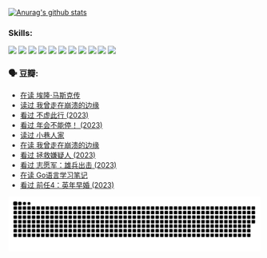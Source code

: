 
[![Anurag's github stats](https://github-readme-stats.vercel.app/api?username=w940853815)](https://github.com/anuraghazra/github-readme-stats)

### Skills:

<code><img height="32" src="https://cdn.jsdelivr.net/npm/simple-icons@v5/icons/python.svg"></code>
<code><img height="32" src="https://cdn.jsdelivr.net/npm/simple-icons@v5/icons/javascript.svg"></code>
<code><img height="32" src="https://cdn.jsdelivr.net/npm/simple-icons@v5/icons/django.svg"></code>
<code><img height="32" src="https://cdn.jsdelivr.net/npm/simple-icons@v5/icons/flask.svg"></code>
<code><img height="32" src="https://cdn.jsdelivr.net/npm/simple-icons@v5/icons/vuetify.svg"></code>
<code><img height="32" src="https://cdn.jsdelivr.net/npm/simple-icons@v5/icons/git.svg"></code>
<code><img height="32" src="https://cdn.jsdelivr.net/npm/simple-icons@v5/icons/docker.svg"></code>
<code><img height="32" src="https://cdn.jsdelivr.net/npm/simple-icons@v5/icons/postgresql.svg"></code>
<code><img height="32" src="https://cdn.jsdelivr.net/npm/simple-icons@v5/icons/elasticsearch.svg"></code>
<code><img height="32" src="https://cdn.jsdelivr.net/npm/simple-icons@v5/icons/macos.svg"></code>
<code><img height="32" src="https://cdn.jsdelivr.net/npm/simple-icons@v5/icons/linux.svg"></code>

### 🗣 豆瓣:

<!-- DOUBAN-ACTIVITIES:START -->
- [在读 埃隆·马斯克传](https://www.douban.com/people/136069238/status/4500417190/?_i=06263999)
- [读过 我曾走在崩溃的边缘](https://www.douban.com/people/136069238/status/4500416754/?_i=06263999)
- [看过 不虚此行‎ (2023)](https://www.douban.com/people/136069238/status/4499973052/?_i=06263999)
- [看过 年会不能停！‎ (2023)](https://www.douban.com/people/136069238/status/4498582002/?_i=06263999)
- [读过 小巷人家](https://www.douban.com/people/136069238/status/4489290935/?_i=06263999)
- [在读 我曾走在崩溃的边缘](https://www.douban.com/people/136069238/status/4489290559/?_i=06263999)
- [看过 拯救嫌疑人‎ (2023)](https://www.douban.com/people/136069238/status/4477421513/?_i=06263999)
- [看过 志愿军：雄兵出击‎ (2023)](https://www.douban.com/people/136069238/status/4465247367/?_i=06263999)
- [在读 Go语言学习笔记](https://www.douban.com/people/136069238/status/4459852901/?_i=06263999)
- [看过 前任4：英年早婚‎ (2023)](https://www.douban.com/people/136069238/status/4458320768/?_i=06263999)
<!-- DOUBAN-ACTIVITIES:END -->


![Snake animation](https://raw.githubusercontent.com/w940853815/w940853815/output/github-contribution-grid-snake.svg)

<!--
**w940853815/w940853815** is a ✨ _special_ ✨ repository because its `README.md` (this file) appears on your GitHub profile.

Here are some ideas to get you started:

- 🔭 I’m currently working on ...
- 🌱 I’m currently learning ...
- 👯 I’m looking to collaborate on ...
- 🤔 I’m looking for help with ...
- 💬 Ask me about ...
- 📫 How to reach me: ...
- 😄 Pronouns: ...
- ⚡ Fun fact: ...
-->
